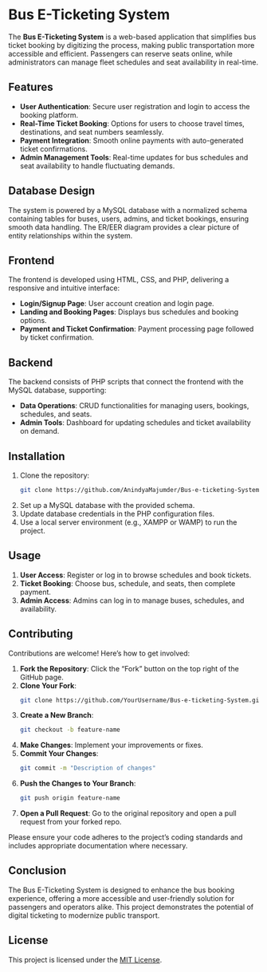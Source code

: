 # Bus E-Ticketing System

The **Bus E-Ticketing System** is a web-based application that simplifies bus ticket booking by digitizing the process, making public transportation more accessible and efficient. Passengers can reserve seats online, while administrators can manage fleet schedules and seat availability in real-time.

## Features

- **User Authentication**: Secure user registration and login to access the booking platform.
- **Real-Time Ticket Booking**: Options for users to choose travel times, destinations, and seat numbers seamlessly.
- **Payment Integration**: Smooth online payments with auto-generated ticket confirmations.
- **Admin Management Tools**: Real-time updates for bus schedules and seat availability to handle fluctuating demands.

## Database Design

The system is powered by a MySQL database with a normalized schema containing tables for buses, users, admins, and ticket bookings, ensuring smooth data handling. The ER/EER diagram provides a clear picture of entity relationships within the system.

## Frontend

The frontend is developed using HTML, CSS, and PHP, delivering a responsive and intuitive interface:
- **Login/Signup Page**: User account creation and login page.
- **Landing and Booking Pages**: Displays bus schedules and booking options.
- **Payment and Ticket Confirmation**: Payment processing page followed by ticket confirmation.

## Backend

The backend consists of PHP scripts that connect the frontend with the MySQL database, supporting:
- **Data Operations**: CRUD functionalities for managing users, bookings, schedules, and seats.
- **Admin Tools**: Dashboard for updating schedules and ticket availability on demand.

## Installation

1. Clone the repository:
    ```bash
    git clone https://github.com/AnindyaMajumder/Bus-e-ticketing-System.git
    ```
2. Set up a MySQL database with the provided schema.
3. Update database credentials in the PHP configuration files.
4. Use a local server environment (e.g., XAMPP or WAMP) to run the project.

## Usage

1. **User Access**: Register or log in to browse schedules and book tickets.
2. **Ticket Booking**: Choose bus, schedule, and seats, then complete payment.
3. **Admin Access**: Admins can log in to manage buses, schedules, and availability.

## Contributing

Contributions are welcome! Here’s how to get involved:

1. **Fork the Repository**: Click the “Fork” button on the top right of the GitHub page.
2. **Clone Your Fork**:
    ```bash
    git clone https://github.com/YourUsername/Bus-e-ticketing-System.git
    ```
3. **Create a New Branch**:
    ```bash
    git checkout -b feature-name
    ```
4. **Make Changes**: Implement your improvements or fixes.
5. **Commit Your Changes**:
    ```bash
    git commit -m "Description of changes"
    ```
6. **Push the Changes to Your Branch**:
    ```bash
    git push origin feature-name
    ```
7. **Open a Pull Request**: Go to the original repository and open a pull request from your forked repo.

Please ensure your code adheres to the project’s coding standards and includes appropriate documentation where necessary. 

## Conclusion

The Bus E-Ticketing System is designed to enhance the bus booking experience, offering a more accessible and user-friendly solution for passengers and operators alike. This project demonstrates the potential of digital ticketing to modernize public transport.

## License

This project is licensed under the [MIT License](https://github.com/AnindyaMajumder/Bus-e-ticketing-System/blob/main/LICENSE).

